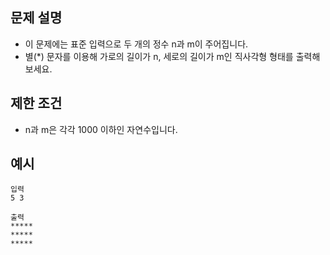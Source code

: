 문제 설명
--
- 이 문제에는 표준 입력으로 두 개의 정수 n과 m이 주어집니다.
- 별(*) 문자를 이용해 가로의 길이가 n, 세로의 길이가 m인 직사각형 형태를 출력해보세요.

제한 조건
--
- n과 m은 각각 1000 이하인 자연수입니다.

예시
--
    입력
    5 3
    
    출력
    *****
    *****
    *****
